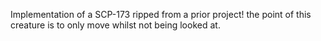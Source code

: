 Implementation of a SCP-173 ripped from a prior project!
the point of this creature is to only move whilst not being looked at.
